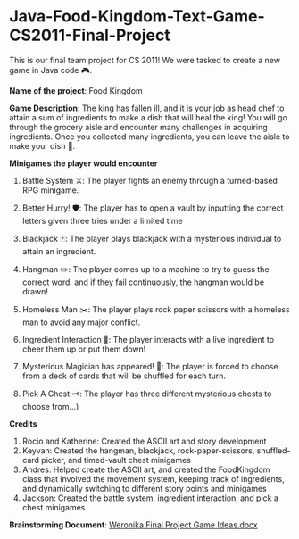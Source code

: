 # Java-Food-Kingdom-Text-Game-CS2011-Final-Project
This is our final team project for CS 2011! We were tasked to create a new game in Java code 🎮.

**Name of the project**: Food Kingdom

**Game Description**: The king has fallen ill, and it is your job as head chef to attain a sum of ingredients to make a dish that will heal the king! You will go through the grocery aisle and encounter many challenges in acquiring ingredients. Once you collected many ingredients, you can leave the aisle to make your dish 🍲.

**Minigames the player would encounter**
1. Battle System ⚔️: The player fights an enemy through a turned-based RPG minigame.

2. Better Hurry! 🛡️: The player has to open a vault by inputting the correct letters given three tries under a limited time

3. Blackjack 🃏: The player plays blackjack with a mysterious individual to attain an ingredient.

4. Hangman ✏️: The player comes up to a machine to try to guess the correct word, and if they fail continuously, the hangman would be drawn!

5. Homeless Man ✂️: The player plays rock paper scissors with a homeless man to avoid any major conflict.

6. Ingredient Interaction 🥕: The player interacts with a live ingredient to cheer them up or put them down!

7. Mysterious Magician has appeared! 🎴: The player is forced to choose from a deck of cards that will be shuffled for each turn.

8. Pick A Chest 🗝️: The player has three different mysterious chests to choose from...)

**Credits**
1. Rocio and Katherine: Created the ASCII art and story development
2. Keyvan: Created the hangman, blackjack, rock-paper-scissors, shuffled-card picker, and timed-vault chest minigames
3. Andres: Helped create the ASCII art, and created the FoodKingdom class that involved the movement system, keeping track of ingredients, and dynamically switching to different story points and minigames
4. Jackson: Created the battle system, ingredient interaction, and pick a chest minigames

**Brainstorming Document**: [Weronika Final Project Game Ideas.docx](https://github.com/user-attachments/files/18404641/Weronika.Final.Project.Game.Ideas.docx)

